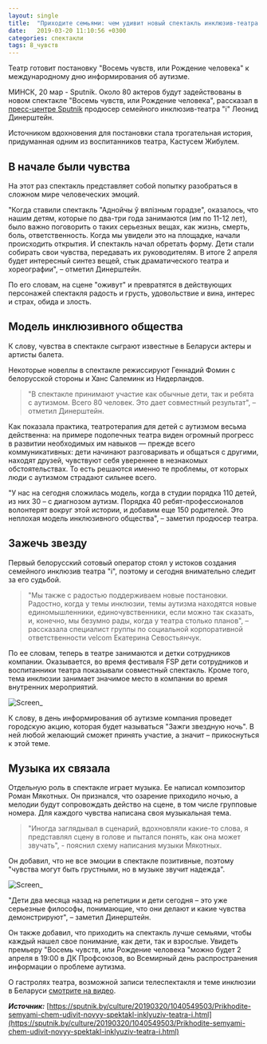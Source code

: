 ```yaml
---
layout: single
title:  "Приходите семьями: чем удивит новый спектакль инклюзив-театра «i»"
date:   2019-03-20 11:10:56 +0300
categories: спектакли
tags: 8_чувств
---
```


Театр готовит постановку "Восемь чувств, или Рождение человека" к международному дню информирования об аутизме.

МИНСК, 20 мар - Sputnik. Около 80 актеров будут задействованы в новом спектакле "Восемь чувств, или Рождение человека", рассказал в [пресс-центре Sputnik](https://sputnik.by/press_center/) продюсер семейного инклюзив-театра "i" Леонид Динерштейн.

Источником вдохновения для постановки стала трогательная история, придуманная одним из воспитанников театра, Кастусем Жибулем.

## В начале были чувства ##

На этот раз спектакль представляет собой попытку разобраться в сложном мире человеческих эмоций.

"Когда ставили спектакль "Аднойчы ў вялiзным горадзе", оказалось, что нашим детям, которые по два-три года занимаются (им по 11-12 лет), было важно поговорить о таких серьезных вещах, как жизнь, смерть, боль, ответственность. Когда мы увидели это на площадке, начали происходить открытия. И спектакль начал обретать форму. Дети стали собирать свои чувства, передавать их руководителям. В итоге 2 апреля будет интересный синтез вещей, стык драматического театра и хореографии", – отметил Динерштейн.

По его словам, на сцене "оживут" и превратятся в действующих персонажей спектакля радость и грусть, удовольствие и вина, интерес и страх, обида и злость.

## Модель инклюзивного общества ##

К слову, чувства в спектакле сыграют известные в Беларуси актеры и артисты балета.

Некоторые новеллы в спектакле режиссируют Геннадий Фомин с белорусской стороны и Ханс Салеминк из Нидерландов.

> "В спектакле принимают участие как обычные дети, так и ребята с аутизмом. Всего 80 человек. Это дает совместный результат", – отметил Динерштейн.

Как показала практика, театротерапия для детей с аутизмом весьма действенна: на примере подопечных театра виден огромный прогресс в развитии необходимых им навыков — прежде всего коммуникативных: дети начинают разговаривать и общаться с другими, находят друзей, чувствуют себя увереннее в незнакомых обстоятельствах. То есть решаются именно те проблемы, от которых люди с аутизмом страдают сильнее всего.

"У нас на сегодня сложилась модель, когда в студии порядка 110 детей, из них 30 – с диагнозом аутизм. Порядка 40 ребят-профессионалов волонтерят вокруг этой истории, и добавим еще 150 родителей. Это неплохая модель инклюзивного общества", – заметил продюсер театра.

## Зажечь звезду ##

Первый белорусский сотовый оператор стоял у истоков создания семейного инклюзив театра "i", поэтому и сегодня внимательно следит за его судьбой.


> "Мы также с радостью поддерживаем новые постановки. Радостно, когда у темы инклюзии, темы аутизма находятся новые единомышленники, единочувственники, если можно так сказать, и, конечно, мы безумно рады, когда у театра столько планов", – рассказала специалист группы по социальной корпоративной ответственности velcom Екатерина Севостьянчук.

По ее словам, теперь в театре занимаются и детки сотрудников компании. Оказывается, во время фестиваля FSP дети сотрудников и воспитанники театра показывали совместный спектакль. Кроме того, тема инклюзии занимает значимое место в компании во время внутренних мероприятий.

![Screen_](https://tkrivko.github.io/assets/images/2019-03-20-Prikhodite-semyami-chem-udivit-novyy-spektakl-inklyuziv-teatra-i/screen-1.jpg)

К слову, в день информирования об аутизме компания проведет городскую акцию, которая будет называться "Зажги звездную ночь". В ней любой желающий сможет принять участие, а значит – прикоснуться к этой теме.

## Музыка их связала ##

Отдельную роль в спектакле играет музыка. Ее написал композитор Роман Мякотных. Он признался, что озарение приходило ночью, а мелодии будут сопровождать действо на сцене, в том числе групповые номера. Для каждого чувства написана своя музыкальная тема.

> "Иногда заглядывал в сценарий, вдохновляли какие-то слова, я представлял сцену в голове и пытался понять, как она может звучать", - пояснил схему написания музыки Мякотных.

Он добавил, что не все эмоции в спектакле позитивные, поэтому "чувства могут быть грустными, но в музыке звучит надежда".

![Screen_](https://tkrivko.github.io/assets/images/2019-03-20-Prikhodite-semyami-chem-udivit-novyy-spektakl-inklyuziv-teatra-i/screen-2.jpg)

"Дети два месяца назад на репетиции и дети сегодня – это уже серьезные философы, понимающие, что они делают и какие чувства демонстрируют", – заметил Динерштейн.

Он также добавил, что приходить на спектакль лучше семьями, чтобы каждый нашел свое понимание, как дети, так и взрослые. Увидеть премьеру "Восемь чувств, или Рождение человека "можно будет 2 апреля в 19:00 в ДК Профсоюзов, во Всемирный день распространения информации о проблеме аутизма.

О гастролях театра, возможной записи телеспектакля и теме инклюзии в Беларуси [смотрите на видео](https://www.youtube.com/watch?v=5uUJ-_gI43w&feature=youtu.be).


***Источник:*** [https://sputnik.by/culture/20190320/1040549503/Prikhodite-semyami-chem-udivit-novyy-spektakl-inklyuziv-teatra-i.html](https://sputnik.by/culture/20190320/1040549503/Prikhodite-semyami-chem-udivit-novyy-spektakl-inklyuziv-teatra-i.html)

[jekyll-docs]: https://jekyllrb.com/docs/home
[jekyll-gh]:   https://github.com/jekyll/jekyll
[jekyll-talk]: https://talk.jekyllrb.com/
